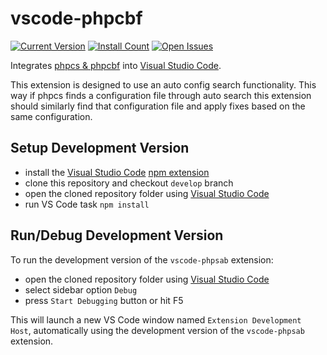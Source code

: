 # vscode-phpcbf

[![Current Version](https://vsmarketplacebadge.apphb.com/version/valeryanm.phpsab.svg)](https://marketplace.visualstudio.com/items?itemName=valeryanm.phpsab)
[![Install Count](https://vsmarketplacebadge.apphb.com/installs/valeryanm.phpsab.svg)](https://marketplace.visualstudio.com/items?itemName=valeryanm.phpsab)
[![Open Issues](https://vsmarketplacebadge.apphb.com/rating/valeryanm.phpsab.svg)](https://marketplace.visualstudio.com/items?itemName=valeryanm.phpsab)

Integrates [phpcs & phpcbf](https://github.com/squizlabs/PHP_CodeSniffer.git) into [Visual Studio Code](https://code.visualstudio.com/).

This extension is designed to use an auto config search functionality. This way if phpcs finds a configuration file through auto search this extension should similarly find that configuration file and apply fixes based on the same configuration.

## Setup Development Version

- install the [Visual Studio Code](https://code.visualstudio.com/) [npm extension](https://marketplace.visualstudio.com/items?itemName=eg2.vscode-npm-script)
- clone this repository and checkout `develop` branch
- open the cloned repository folder using [Visual Studio Code](https://code.visualstudio.com/)
- run VS Code task `npm install`

## Run/Debug Development Version

To run the development version of the `vscode-phpsab` extension:

- open the cloned repository folder using [Visual Studio Code](https://code.visualstudio.com/)
- select sidebar option `Debug`
- press `Start Debugging` button or hit F5

This will launch a new VS Code window named `Extension Development Host`, automatically using the development version of the `vscode-phpsab` extension.
